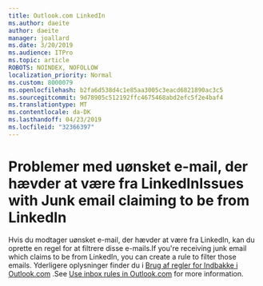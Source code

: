 ```yaml
---
title: Outlook.com LinkedIn
ms.author: daeite
author: daeite
manager: joallard
ms.date: 3/20/2019
ms.audience: ITPro
ms.topic: article
ROBOTS: NOINDEX, NOFOLLOW
localization_priority: Normal
ms.custom: 8000079
ms.openlocfilehash: b2fa6d538d4c1e85aa3005c3eacd6821890ac3c5
ms.sourcegitcommit: 9d78905c512192ffc4675468abd2efc5f2e4baf4
ms.translationtype: MT
ms.contentlocale: da-DK
ms.lasthandoff: 04/23/2019
ms.locfileid: "32366397"
---
```

# <a name="issues-with-junk-email-claiming-to-be-from-linkedin"></a><span data-ttu-id="dcac1-102">Problemer med uønsket e-mail, der hævder at være fra LinkedIn</span><span class="sxs-lookup"><span data-stu-id="dcac1-102">Issues with Junk email claiming to be from LinkedIn</span></span>

<span data-ttu-id="dcac1-103">Hvis du modtager uønsket e-mail, der hævder at være fra LinkedIn, kan du oprette en regel for at filtrere disse e-mails.</span><span class="sxs-lookup"><span data-stu-id="dcac1-103">If you're receiving junk email which claims to be from LinkedIn, you can create a rule to filter those emails.</span></span>
<span data-ttu-id="dcac1-104">Yderligere oplysninger finder du i [Brug af regler for Indbakke i Outlook.com](https://aka.ms/OutlookComInboxRules) .</span><span class="sxs-lookup"><span data-stu-id="dcac1-104">See [Use inbox rules in Outlook.com](https://aka.ms/OutlookComInboxRules) for more information.</span></span>


